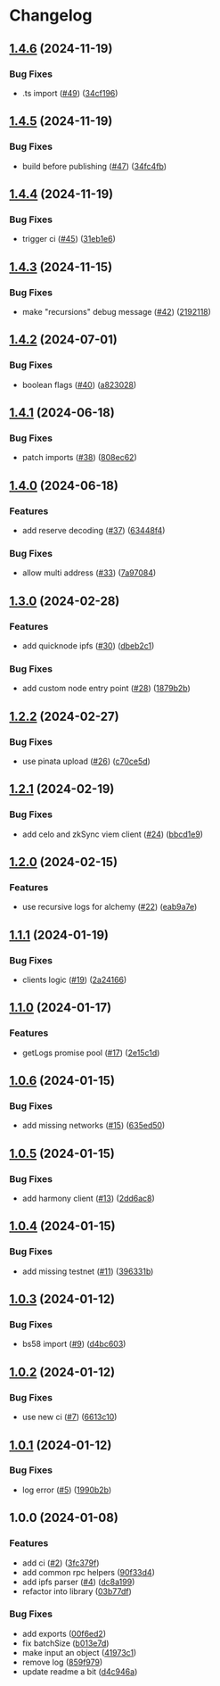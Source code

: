 # Changelog

## [1.4.6](https://github.com/bgd-labs/js-utils/compare/v1.4.5...v1.4.6) (2024-11-19)


### Bug Fixes

* .ts import ([#49](https://github.com/bgd-labs/js-utils/issues/49)) ([34cf196](https://github.com/bgd-labs/js-utils/commit/34cf196a86e0c16f64e30a2882c1d0b129c5457c))

## [1.4.5](https://github.com/bgd-labs/js-utils/compare/v1.4.4...v1.4.5) (2024-11-19)


### Bug Fixes

* build before publishing ([#47](https://github.com/bgd-labs/js-utils/issues/47)) ([34fc4fb](https://github.com/bgd-labs/js-utils/commit/34fc4fbe66674044cb871f0e037b5a8bda471dd7))

## [1.4.4](https://github.com/bgd-labs/js-utils/compare/v1.4.3...v1.4.4) (2024-11-19)


### Bug Fixes

* trigger ci ([#45](https://github.com/bgd-labs/js-utils/issues/45)) ([31eb1e6](https://github.com/bgd-labs/js-utils/commit/31eb1e6f0551de79fbce6f113575ed158b77988f))

## [1.4.3](https://github.com/bgd-labs/js-utils/compare/v1.4.2...v1.4.3) (2024-11-15)


### Bug Fixes

* make "recursions" debug message ([#42](https://github.com/bgd-labs/js-utils/issues/42)) ([2192118](https://github.com/bgd-labs/js-utils/commit/2192118e88ef0051932273cc00b0b364b7fbf96e))

## [1.4.2](https://github.com/bgd-labs/js-utils/compare/v1.4.1...v1.4.2) (2024-07-01)


### Bug Fixes

* boolean flags ([#40](https://github.com/bgd-labs/js-utils/issues/40)) ([a823028](https://github.com/bgd-labs/js-utils/commit/a823028bf3690ce34e17152741e3a3b23c9834f8))

## [1.4.1](https://github.com/bgd-labs/js-utils/compare/v1.4.0...v1.4.1) (2024-06-18)


### Bug Fixes

* patch imports ([#38](https://github.com/bgd-labs/js-utils/issues/38)) ([808ec62](https://github.com/bgd-labs/js-utils/commit/808ec62dc4fa01a63ffc815bc9e4c8af643f73dd))

## [1.4.0](https://github.com/bgd-labs/js-utils/compare/v1.3.0...v1.4.0) (2024-06-18)


### Features

* add reserve decoding ([#37](https://github.com/bgd-labs/js-utils/issues/37)) ([63448f4](https://github.com/bgd-labs/js-utils/commit/63448f40be67e934edf516170bf76c6aea0d513f))


### Bug Fixes

* allow multi address ([#33](https://github.com/bgd-labs/js-utils/issues/33)) ([7a97084](https://github.com/bgd-labs/js-utils/commit/7a97084afac760774f0e992f4cde01f183132e21))

## [1.3.0](https://github.com/bgd-labs/js-utils/compare/v1.2.2...v1.3.0) (2024-02-28)


### Features

* add quicknode ipfs ([#30](https://github.com/bgd-labs/js-utils/issues/30)) ([dbeb2c1](https://github.com/bgd-labs/js-utils/commit/dbeb2c19c188b124faead60f8093a6dbac878f2e))


### Bug Fixes

* add custom node entry point ([#28](https://github.com/bgd-labs/js-utils/issues/28)) ([1879b2b](https://github.com/bgd-labs/js-utils/commit/1879b2bf14a42f14b46dde4d2fc5494d83a69817))

## [1.2.2](https://github.com/bgd-labs/js-utils/compare/v1.2.1...v1.2.2) (2024-02-27)


### Bug Fixes

* use pinata upload ([#26](https://github.com/bgd-labs/js-utils/issues/26)) ([c70ce5d](https://github.com/bgd-labs/js-utils/commit/c70ce5d139872d7f844c931d6283a992d2679af3))

## [1.2.1](https://github.com/bgd-labs/js-utils/compare/v1.2.0...v1.2.1) (2024-02-19)


### Bug Fixes

* add celo and zkSync viem client ([#24](https://github.com/bgd-labs/js-utils/issues/24)) ([bbcd1e9](https://github.com/bgd-labs/js-utils/commit/bbcd1e99d6f83cc4ee048440c1060f87946ad1b2))

## [1.2.0](https://github.com/bgd-labs/js-utils/compare/v1.1.1...v1.2.0) (2024-02-15)


### Features

* use recursive logs for alchemy ([#22](https://github.com/bgd-labs/js-utils/issues/22)) ([eab9a7e](https://github.com/bgd-labs/js-utils/commit/eab9a7ebd4d0b2759df7ed3973ee067b5d326de5))

## [1.1.1](https://github.com/bgd-labs/js-utils/compare/v1.1.0...v1.1.1) (2024-01-19)


### Bug Fixes

* clients logic ([#19](https://github.com/bgd-labs/js-utils/issues/19)) ([2a24166](https://github.com/bgd-labs/js-utils/commit/2a241664cd067c7252419b1f6a563d8b55faec97))

## [1.1.0](https://github.com/bgd-labs/js-utils/compare/v1.0.6...v1.1.0) (2024-01-17)


### Features

* getLogs promise pool ([#17](https://github.com/bgd-labs/js-utils/issues/17)) ([2e15c1d](https://github.com/bgd-labs/js-utils/commit/2e15c1d74f1c8ca50f6ad7e9636634b5c9c647bc))

## [1.0.6](https://github.com/bgd-labs/js-utils/compare/v1.0.5...v1.0.6) (2024-01-15)


### Bug Fixes

* add missing networks ([#15](https://github.com/bgd-labs/js-utils/issues/15)) ([635ed50](https://github.com/bgd-labs/js-utils/commit/635ed507865e35dc8dbf67102d16e760d83100a2))

## [1.0.5](https://github.com/bgd-labs/js-utils/compare/v1.0.4...v1.0.5) (2024-01-15)


### Bug Fixes

* add harmony client ([#13](https://github.com/bgd-labs/js-utils/issues/13)) ([2dd6ac8](https://github.com/bgd-labs/js-utils/commit/2dd6ac88c6689973425929cb2ce8aa66699c9b61))

## [1.0.4](https://github.com/bgd-labs/js-utils/compare/v1.0.3...v1.0.4) (2024-01-15)


### Bug Fixes

* add missing testnet ([#11](https://github.com/bgd-labs/js-utils/issues/11)) ([396331b](https://github.com/bgd-labs/js-utils/commit/396331b5912c96ec99f1c335a4bbc96bfd86242e))

## [1.0.3](https://github.com/bgd-labs/js-utils/compare/v1.0.2...v1.0.3) (2024-01-12)


### Bug Fixes

* bs58 import ([#9](https://github.com/bgd-labs/js-utils/issues/9)) ([d4bc603](https://github.com/bgd-labs/js-utils/commit/d4bc603c359d6e00252849298d35802c43d56ed2))

## [1.0.2](https://github.com/bgd-labs/js-utils/compare/v1.0.1...v1.0.2) (2024-01-12)


### Bug Fixes

* use new ci ([#7](https://github.com/bgd-labs/js-utils/issues/7)) ([6613c10](https://github.com/bgd-labs/js-utils/commit/6613c1080fe277ca788370353aa1769919c5263e))

## [1.0.1](https://github.com/bgd-labs/js-utils/compare/v1.0.0...v1.0.1) (2024-01-12)


### Bug Fixes

* log error ([#5](https://github.com/bgd-labs/js-utils/issues/5)) ([1990b2b](https://github.com/bgd-labs/js-utils/commit/1990b2b511361bca2347bb56f09e354193dcf47f))

## 1.0.0 (2024-01-08)


### Features

* add ci ([#2](https://github.com/bgd-labs/js-utils/issues/2)) ([3fc379f](https://github.com/bgd-labs/js-utils/commit/3fc379f6f575ca299cc2e78558e7e41fde57e2c4))
* add common rpc helpers ([90f33d4](https://github.com/bgd-labs/js-utils/commit/90f33d4f354e5da15f49ab36ba24d20ac9ca18b4))
* add ipfs parser ([#4](https://github.com/bgd-labs/js-utils/issues/4)) ([dc8a199](https://github.com/bgd-labs/js-utils/commit/dc8a1999ccb61a8e8cdca641b67da23a3136d177))
* refactor into library ([03b77df](https://github.com/bgd-labs/js-utils/commit/03b77dfecb2356376140c672e2bf475d05a286d2))


### Bug Fixes

* add exports ([00f6ed2](https://github.com/bgd-labs/js-utils/commit/00f6ed256b1e46ddfdefcacf99cd076bc23bc889))
* fix batchSize ([b013e7d](https://github.com/bgd-labs/js-utils/commit/b013e7d8ec2d9a07f69c4c79ee978de1ee3d5931))
* make input an object ([41973c1](https://github.com/bgd-labs/js-utils/commit/41973c184d4f3a7c11924f8812964f3162fbb1b4))
* remove log ([859f979](https://github.com/bgd-labs/js-utils/commit/859f979ae654504e79ec32df41cea484726de88b))
* update readme a bit ([d4c946a](https://github.com/bgd-labs/js-utils/commit/d4c946a9301d976255882edd78f602cdf4da92c2))
